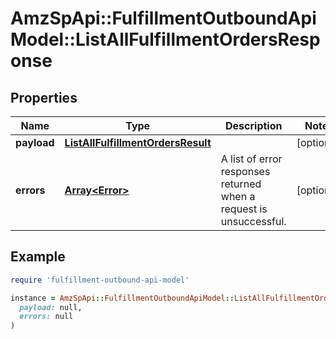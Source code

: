 # AmzSpApi::FulfillmentOutboundApiModel::ListAllFulfillmentOrdersResponse

## Properties

| Name | Type | Description | Notes |
| ---- | ---- | ----------- | ----- |
| **payload** | [**ListAllFulfillmentOrdersResult**](ListAllFulfillmentOrdersResult.md) |  | [optional] |
| **errors** | [**Array&lt;Error&gt;**](Error.md) | A list of error responses returned when a request is unsuccessful. | [optional] |

## Example

```ruby
require 'fulfillment-outbound-api-model'

instance = AmzSpApi::FulfillmentOutboundApiModel::ListAllFulfillmentOrdersResponse.new(
  payload: null,
  errors: null
)
```

